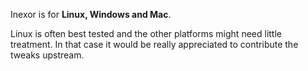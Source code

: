 

Inexor is for **Linux, Windows and Mac**.

Linux is often best tested and the other platforms might need little treatment. In that case it would be really appreciated to contribute the tweaks upstream.

